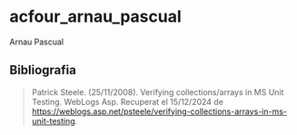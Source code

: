 # acfour_arnau_pascual

Arnau Pascual

## Bibliografia

> Patrick Steele. (25/11/2008). Verifying collections/arrays in MS Unit Testing. WebLogs Asp. Recuperat el 15/12/2024 de https://weblogs.asp.net/psteele/verifying-collections-arrays-in-ms-unit-testing.